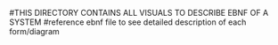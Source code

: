 #THIS DIRECTORY CONTAINS ALL VISUALS TO DESCRIBE EBNF OF A SYSTEM
#reference ebnf file to see detailed description of each form/diagram
